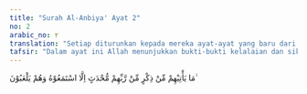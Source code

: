 ```yaml
---
title: "Surah Al-Anbiya' Ayat 2"
no: 2
arabic_no: ٢
translation: "Setiap diturunkan kepada mereka ayat-ayat yang baru dari Tuhan, mereka mendengarkannya sambil bermain-main."
tafsir: "Dalam ayat ini Allah menunjukkan bukti-bukti kelalaian dan sikap masa bodoh kaum musyrikin, seperti ketika mereka mendengar ayat-ayat yang diturunkan Allah, yang disampaikan kepada mereka oleh Rasulullah saw, mereka tidak menggubrisnya, bahkan mereka memperolok-olokkannya. Dengan demikian, ayat ini merupakan peringatan tidak hanya bagi kaum kafir tetapi juga merupakan peringatan keras bagi siapa saja yang tidak mau mengambil pelajaran dari ayat-ayat yang disampaikan kepada mereka. Pelajaran, peringatan dan ancaman yang terkandung dalam ayat-ayat tersebut tidak menyentuh hati nurani mereka. Mereka hanya sekedar mendengar, akan tetapi tidak memperhatikannya atau merenungkannya."
---
```

مَا يَأْتِيْهِمْ مِّنْ ذِكْرٍ مِّنْ رَّبِّهِمْ مُّحْدَثٍ اِلَّا اسْتَمَعُوْهُ وَهُمْ يَلْعَبُوْنَ ۙ